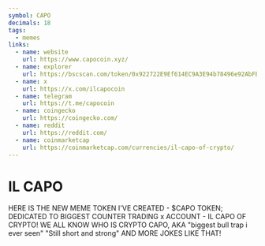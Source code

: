 ```yaml
---
symbol: CAPO
decimals: 18
tags:
  - memes
links:
  - name: website
    url: https://www.capocoin.xyz/
  - name: explorer
    url: https://bscscan.com/token/0x922722E9Ef614EC9A3E94b78496e92AbFBb5A624
  - name: x
    url: https://x.com/ilcapocoin
  - name: telegram
    url: https://t.me/capocoin
  - name: coingecko
    url: https://coingecko.com/
  - name: reddit
    url: https://reddit.com/
  - name: coinmarketcap
    url: https://coinmarketcap.com/currencies/il-capo-of-crypto/
---
```


# IL CAPO

HERE IS THE NEW MEME TOKEN I'VE CREATED - $CAPO TOKEN; DEDICATED TO BIGGEST COUNTER TRADING x ACCOUNT - IL CAPO OF CRYPTO! WE ALL KNOW WHO IS CRYPTO CAPO, AKA "biggest bull trap i ever seen" "Still short and strong" AND MORE JOKES LIKE THAT!

